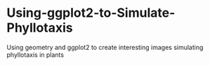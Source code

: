 # Using-ggplot2-to-Simulate-Phyllotaxis
Using geometry and ggplot2 to create interesting images simulating phyllotaxis in plants
